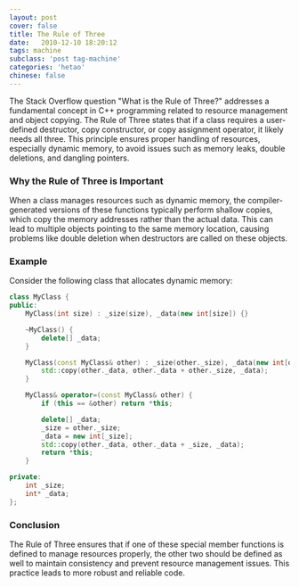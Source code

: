 ```yaml
---
layout: post
cover: false
title: The Rule of Three
date:   2010-12-10 18:20:12
tags: machine
subclass: 'post tag-machine'
categories: 'hetao'
chinese: false
---
```


The Stack Overflow question "What is the Rule of Three?" addresses a fundamental concept in C++ programming related to resource management and object copying. The Rule of Three states that if a class requires a user-defined destructor, copy constructor, or copy assignment operator, it likely needs all three. This principle ensures proper handling of resources, especially dynamic memory, to avoid issues such as memory leaks, double deletions, and dangling pointers.

### Why the Rule of Three is Important

When a class manages resources such as dynamic memory, the compiler-generated versions of these functions typically perform shallow copies, which copy the memory addresses rather than the actual data. This can lead to multiple objects pointing to the same memory location, causing problems like double deletion when destructors are called on these objects.

### Example

Consider the following class that allocates dynamic memory:

```cpp
class MyClass {
public:
    MyClass(int size) : _size(size), _data(new int[size]) {}

    ~MyClass() {
        delete[] _data;
    }

    MyClass(const MyClass& other) : _size(other._size), _data(new int[other._size]) {
        std::copy(other._data, other._data + other._size, _data);
    }

    MyClass& operator=(const MyClass& other) {
        if (this == &other) return *this;

        delete[] _data;
        _size = other._size;
        _data = new int[_size];
        std::copy(other._data, other._data + _size, _data);
        return *this;
    }

private:
    int _size;
    int* _data;
};
```

### Conclusion

The Rule of Three ensures that if one of these special member functions is defined to manage resources properly, the other two should be defined as well to maintain consistency and prevent resource management issues. This practice leads to more robust and reliable code.